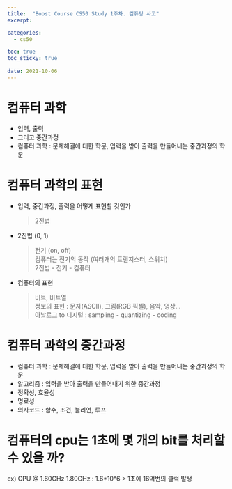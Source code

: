 ```yaml
---
title:  "Boost Course CS50 Study 1주차. 컴퓨팅 사고"
excerpt:

categories:
  - cs50

toc: true
toc_sticky: true
 
date: 2021-10-06
---
```


# 컴퓨터 과학

-   입력, 출력
-   그리고 중간과정
-   컴퓨터 과학 : 문제해결에 대한 학문, 입력을 받아 출력을 만들어내는 중간과정의 학문

# 컴퓨터 과학의 표현

-   입력, 중간과정, 출력을 어떻게 표현할 것인가
    
    > 2진법
    
-   2진법 (0, 1)
    
    > 전기 (on, off)  
    > 컴퓨터는 전기의 동작 (여러개의 트랜지스터, 스위치)  
    > 2진법 - 전기 - 컴퓨터
    
-   컴퓨터의 표현
    
    > 비트, 비트열  
    > 정보의 표현 : 문자(ASCII), 그림(RGB 픽셀), 음악, 영상...  
    > 아날로그 to 디지털 : sampling - quantizing - coding
    

# 컴퓨터 과학의 중간과정

-   컴퓨터 과학 : 문제해결에 대한 학문, 입력을 받아 출력을 만들어내는 중간과정의 학문
-   알고리즘 : 입력을 받아 출력을 만들어내기 위한 중간과정
-   정확성, 효율성
-   명료성
-   의사코드 : 함수, 조건, 불리언, 루프

# 컴퓨터의 cpu는 1초에 몇 개의 bit를 처리할 수 있을 까?

ex) CPU @ 1.60GHz 1.80GHz : 1.6\*10^6 > 1초에 16억번의 클럭 발생
